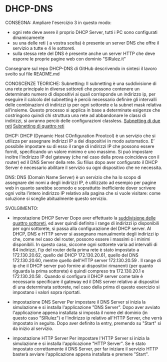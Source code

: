# DHCP-DNS

CONSEGNA:
Ampliare l'esercizio 3 in questo modo:
 - ogni rete deve avere il proprio DHCP Server, tutti i PC sono configurati dinamicamente
 - su una delle reti ( a vostra scelta) è presente un server DNS che offre il servizio a tutte e 4 le sottoreti.
- sulla stessa rete del DNS è presente anche un server HTTP che deve esporre le proprie pagine web con dominio "SIRulez.it"
 
Consegnare sul repo DHCP-DNS di GitHub descrivendo in sintesi il lavoro svolto sul file README.md

CONOSCENZE TEORICHE:
Subnetting:
Il subnetting è una suddivisione di una rete principale in diverse sottoreti che possono contenere un determinato numero di dispositivi ai quali corrisponde un indirizzo ip, per eseguire il calcolo del subnetting è perciò necessario definire gli intervalli delle combinazioni di indirizzi ip per ogni sottorete e la subnet mask relativa all'insieme.
Questo processo si applica in base a determinate esigenze che costringono quindi chi struttura una rete ad abbandonare le classi di indirizzi, si avranno perciò delle configurazioni classless.
[Subnetting di due reti](https://github.com/alicefgl/Subnetting)
[Subnetting di quattro reti](https://github.com/alicefgl/Subnetting4)

DHCP:
DHCP (Dynamic Host COnfiguration Prootcol) è un servizio che si utilizza per assegnare indirizzi IP a dei dispositivi in modo automatico. E’ possibile impostare su di esso il range di indirizzi IP che possono essere forniti, specificando un valore minimo e uno massimo. Si può impostare inoltre l’indirizzo IP del gateway (che nel caso della prova coincideva con il router) ed il DNS Server della rete. Su filius dopo aver configurato il DHCP Server è necessario abilitare il servizio su ogni dispositivo
che ne necessita.

DNS:
DNS (Domain Name Server) è un servizio che ha lo scopo di assegnare dei nomi a degli indirizzi IP, è utilizzato ad esempio per pagine web in quanto sarebbe scomodo e
soprattutto inefficiente dover scrivere ogni volta l’intero indirizzo IP relativo alla pagina che si vuole visitare: come soluzione si sceglie abitualmente
questo servizio.

SVOLGIMENTO:
- impostazione DHCP Server
Dopo aver effettuato la [suddivisione delle quattro sottoreti](https://github.com/alicefgl/Subnetting4), ed aver quindi definito i range di indirizzi ip disponibili per ogni sottorete, si passa alla configurazione del DHCP server.
Al DHCP, DNS e HTTP server si assegnano manualmente degli indirizzi ip che, come nel caso del router, possono essere i massimi o i minimi disponibili.
In questo caso, siccome ogni sottorete varia ad intervalli di 64 indirizzi, l'ip del router della prima rete è stato impostato a 172.130.20.62, quello del DHCP 172.130.20.61, quello del DNS 172.130.20.60, mentre quello dell'HTTP server 172.130.20.59 .
Il range di ip che il DHCP server può fornire ai dispositivi rimanenti (per quanto riguarda la prima sottorete) è quindi compreso tra 172.130.20.1 e 172.130.20.58 .
Quando si configura il DHCP server come tale è necessario specificare il gateway ed il DNS server relativo ai dispositivi di una determinata sottorete, nel caso della prima di questo esercizio si impostano i valori sopra riportati.

- impostazione DNS Server
Per impostare il DNS Server si inizia la simulazione e si installa l'applicazione "DNS Server".
Dopo aver avviato l'applicazione appena installata si imposta il nome del dominio (in questo caso "SIRulez") e l'indirizzo ip relativo all'HTTP Server, che verrà impostato in seguito. Dopo aver definito la entry, premendo su "Start" si da inizio al servizio.

- impostazione HTTP Server
Per impostare l'HTTP Server si inizia la simulazione e si installa l'applicazione "HTTP Server".
Se è stato impostato correttamente il DNS Server, per far iniziare il servizio HTTP basterà avviare l'applicazione appena installata e premere "Start".
